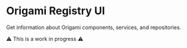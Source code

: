
# Origami Registry UI

Get information about Origami components, services, and repositories.

⚠️ This is a work in progress ⚠️

